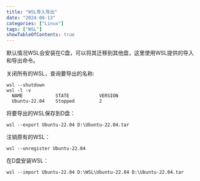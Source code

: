 ```yaml
---
title: "WSL导入导出"
date: "2024-08-13"
categories: ["Linux"]
tags: ["WSL"]
showTableOfContents: true
---
```


默认情况WSL会安装在C盘，可以将其迁移到其他盘，这里使用WSL提供的导入和导出命令。

关闭所有的WSL，查询要导出的名称:
```shell
wsl --shutdown
wsl -l -v
  NAME            STATE           VERSION
  Ubuntu-22.04    Stopped         2
```

将要导出的WSL保存到D盘：
```shell
wsl --export Ubuntu-22.04 D:\Ubuntu-22.04.tar
```

注销原有的WSL：
```shell
wsl --unregister Ubuntu-22.04
```

在D盘安装WSL：
```shell
wsl --import Ubuntu-22.04 D:\WSL\Ubuntu-22.04 D:\Ubuntu-22.04.tar
```
